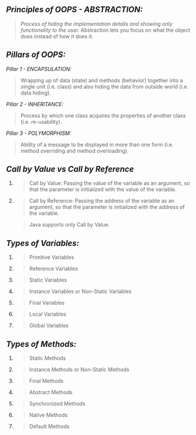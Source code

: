 *Principles of OOPS - ABSTRACTION:* 
-
>_Process of hiding the implementation details and showing only functionality to the user._
> Abstraction lets you focus on what the object does instead of how it does it.

*Pillars of OOPS:*
-
_Pillar 1 - ENCAPSULATION:_ 
> Wrapping up of data (state) and methods (behavior) together into a single unit (i.e. class) and also hiding the data from outside world (i.e. data hiding).

_Pillar 2 - INHERITANCE:_ 
> Process by which one class acquires the properties of another class (i.e. re-usability).

_Pillar 3 - POLYMORPHISM:_ 
> Ability of a message to be displayed in more than one form (i.e. method overriding and method overloading).

*Call by Value vs Call by Reference*
-
1. >Call by Value: Passing the value of the variable as an argument, so that the parameter is initialized with the value of the variable.
2. >Call by Reference: Passing the address of the variable as an argument, so that the parameter is initialized with the address of the variable.

   > Java supports only Call by Value.

*Types of Variables:*
-
1. >Primitive Variables
2. >Reference Variables
3. >Static Variables
4. >Instance Variables or Non-Static Variables
5. >Final Variables
6. >Local Variables
7. >Global Variables

*Types of Methods:*
-
1. >Static Methods
2. >Instance Methods or Non-Static Methods
3. >Final Methods
4. >Abstract Methods
5. >Synchronized Methods
6. >Native Methods
7. >Default Methods
